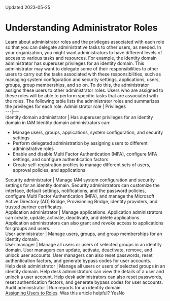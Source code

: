 Updated 2023-05-25
# Understanding Administrator Roles
Learn about administrator roles and the privileges associated with each role so that you can delegate administrative tasks to other users, as needed.
In your organization, you might want administrators to have different levels of access to various tasks and resources. For example, the identity domain administrator has superuser privileges for an identity domain. This administrator may want to delegate some of their responsibilities to other users to carry out the tasks associated with these responsibilities, such as managing system configuration and security settings, applications, users, groups, group memberships, and so on. To do this, the administrator assigns these users to other administrator roles. Users who are assigned to these roles will be able to perform specific tasks that are associated with the roles.
The following table lists the administrator roles and summarizes the privileges for each role.
Administrator role | Privileges  
---|---  
Identity domain administrator |  Has superuser privileges for an identity domain in IAM Identity domain administrators can:
  * Manage users, groups, applications, system configuration, and security settings
  * Perform delegated administration by assigning users to different administrative roles
  * Enable and disable Multi Factor Authentication (MFA), configure MFA settings, and configure authentication factors
  * Create self-registration profiles to manage different sets of users, approval policies, and applications

  
Security administrator |  Manage IAM system configuration and security settings for an identity domain. Security administrators can customize the interface, default settings, notifications, and the password policies, configure Multi Factor Authentication (MFA), and manage the Microsoft Active Directory (AD) Bridge, Provisioning Bridge, identity providers, and trusted partner certificates.  
Application administrator | Manage applications. Application administrators can create, update, activate, deactivate, and delete applications. Application administrators can also grant and revoke access to applications for groups and users.  
User administrator | Manage users, groups, and group memberships for an identity domain.  
User manager | Manage all users or users of selected groups in an identity domain. User managers can update, activate, deactivate, remove, and unlock user accounts. User managers can also reset passwords, reset authentication factors, and generate bypass codes for user accounts.  
Help desk administrator | Manage all users or users of selected groups in an identity domain. Help desk administrators can view the details of a user and unlock a user account. Help desk administrators can also reset passwords, reset authentication factors, and generate bypass codes for user accounts.  
Audit administrator | Run reports for an identity domain.  
[Assigning Users to Roles](https://docs.oracle.com/en-us/iaas/Content/Identity/users/assign-users-roles.htm#top "Assign users in an OCI IAM identity domain to a role.").
Was this article helpful?
YesNo

